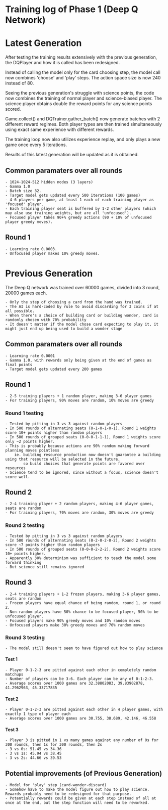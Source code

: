 # Training log of Phase 1 (Deep Q Network)

# Latest Generation

After testing the training results extensively with the previous generation,
the DQPlayer and how it is called has been redesigned.

Instead of calling the model only for the card choosing step, 
the model call now combines 'choose' and 'play' steps. The action space size is now 240 instead of 80.

Seeing the previous generation's struggle with science points, 
the code now combines the training of normal player and science-biased player.
The science player obtains double the reward points for any science points scored.

Game.collect() and DQTrainer.gather_batch() now generate batches with 2 different reward regimes.
Both player types are then trained simultaneously using exact same experience with different rewards.

The training loop now also utilizes experience replay, and only plays a new game once every 5 iterations.

Results of this latest generation will be updated as it is obtained.

## Common paramaters over all rounds

    - 1024-1024-512 hidden nodes (3 layers)
    - Gamma 1.0
    - Batch size 32.
    - Target model gets updated every 500 iterations (100 games)
    - 4-6 players per game, at least 1 each of each training player as 'focused' player.
    - Each training player seat is buffered by 1-2 other players (which may also use training weights, but are all 'unfocused').
    - Focused player takes 90+% greedy actions (90 + 10% of unfocused player greedy moves).

## Round 1

    - Learning rate 0.0003.
    - Unfocused player makes 10% greedy moves.


# Previous Generation

The Deep Q network was trained over 60000 games, divided into 3 round, 20000 games each.

    - Only the step of choosing a card from the hand was trained.
    - The AI is hard-coded by rule to avoid discarding for 3 coins if at all possible.
    - When there's a choice of building card or building wonder, card is randomly chosen with 70% probability
    - It doesn't matter if the model chose card expecting to play it, it might just end up being used to build a wonder stage

## Common paramaters over all rounds

    - Learning rate 0.0001
    - Gamma 1.0, with rewards only being given at the end of games as final points
    - Target model gets updated every 200 games

## Round 1

    - 2-5 training players + 1 random player, making 3-6 player games
    - For training players, 90% moves are random, 10% moves are greedy

### Round 1 testing
    - Tested by pitting in 3 vs 3 against random players
    - In 500 rounds of alternating seats (0-1-0-1-0-1), Round 1 weights score 10+ points higher than random players
    - In 500 rounds of grouped seats (0-0-0-1-1-1), Round 1 weights score only ~2 points higher.
    - This is probably because actions are 90% random making forward planning moves pointless
		ie. building resource production now doesn't guarantee a building using that resource will be selected in the future,
			so build choices that generate points are favored over resources
    - Science tend to be ignored, since without a focus, science doesn't score well.

## Round 2

    - 2-4 training player + 2 random players, making 4-6 player games, seats are random
    - For training players, 70% moves are random, 30% moves are greedy

### Round 2 testing
    - Tested by pitting in 3 vs 3 against random players
    - In 500 rounds of alternating seats (0-2-0-2-0-2), Round 2 weights score ~7 points higher than random players
    - In 500 rounds of grouped seats (0-0-0-2-2-2), Round 2 weights score 10+ points higher.
    - Apparently 30% determinism was sufficient to teach the model some forward thinking
	- But science still remains ignored

## Round 3

    - 2-4 training players + 1-2 frozen players, making 3-6 player games, seats are random
    - Frozen players have equal chance of being random, round 1, or round 2.
    - Non-random players have 50% chance to be focused player, 50% to be unfocused player.
    - Focused players make 90% greedy moves and 10% random moves
    - Unfocused players make 30% greedy moves and 70% random moves

### Round 3 testing
    - The model still doesn't seem to have figured out how to play science

#### Test 1
    - Player 0-1-2-3 are pitted against each other in completely random matchups
    - Number of players can be 3-6. Each player can be any of 0-1-2-3.
    - Average scores over 1000 games are 32.38802083, 39.83902878, 41.2962963, 45.33717835

#### Test 2
    - Player 0-1-2-3 are pitted against each other in 4 player games, with exactly 1 type of player each
    - Average scores over 1000 games are 30.755, 38.689, 42.146, 46.558

#### Test 3
    - Player 3 is pitted in 1 vs many games against any number of 0s for 300 rounds, then 1s for 300 rounds, then 2s
    - 3 vs 0s: 51.45 vs 34.36
	- 3 vs 1s: 45.94 vs 38.45
	- 3 vs 2s: 44.66 vs 39.53

## Potential improvements (of Previous Generation)

    - Model for 'play' step (card-wonder-discard)
    - Somehow have to make the model figure out how to play science. Rewards probably need to be redesigned for that purpose.
    - Potentially rewards could be given at each step instead of all at once at the end, but the step function will need to be reworked.

    
    

